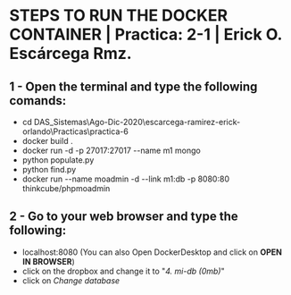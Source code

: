 # STEPS TO RUN THE DOCKER CONTAINER | Practica: 2-1 | Erick O. Escárcega Rmz.

## 1 - Open the terminal and type the following comands:
- cd DAS_Sistemas\Ago-Dic-2020\escarcega-ramirez-erick-orlando\Practicas\practica-6
- docker build .
- docker run -d -p 27017:27017 --name m1 mongo
- python populate.py
- python find.py
- docker run --name moadmin -d --link m1:db -p 8080:80 thinkcube/phpmoadmin

## 2 - Go to your web browser and type the following:
- localhost:8080 (You can also Open DockerDesktop and click on **OPEN IN BROWSER**)
- click on the dropbox and change it to "*4. mi-db (0mb)*"
- click on *Change database*
